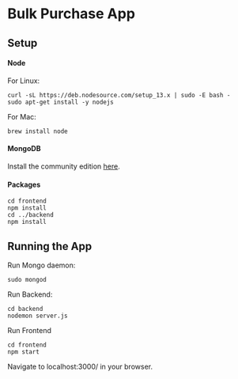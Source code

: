 # Bulk Purchase App

## Setup

#### Node

For Linux:
```
curl -sL https://deb.nodesource.com/setup_13.x | sudo -E bash -
sudo apt-get install -y nodejs
```

For Mac:
```
brew install node
```

#### MongoDB

Install the community edition [here](https://docs.mongodb.com/manual/installation/#mongodb-community-edition-installation-tutorials).

#### Packages

```
cd frontend
npm install
cd ../backend
npm install
```

## Running the App

Run Mongo daemon:
```
sudo mongod
```

Run Backend:
```
cd backend
nodemon server.js
```

Run Frontend
```
cd frontend
npm start
```
Navigate to localhost:3000/ in your browser.

